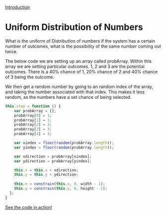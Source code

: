 [Introduction](../)
# Uniform Distribution of Numbers
What is the uniform of Distribution of numbers if the system has a certain number of outcomes, what is the possibility of the same number coming out twice.

The below code we are setting up an array called probArray. Within this array we are setting particular outcomes. 1, 2 and 3 are the potential outcomes. There is a 40% chance of 1, 20% chance of 2 and 40% chance of 3 being the outcome.

We then get a random number by going to an random index of the array, and taking the number associated with that index. This makes it less random, as the numbers have a set chance of being selected.

```js
this.step = function () {
    var probArray = [];
    probArray[0] = 1;
    probArray[1] = 1;
    probArray[2] = 2;
    probArray[3] = 3;
    probArray[4] = 3;

    var xindex = floor(random(probArray.length));
    var yindex = floor(random(probArray.length));

    var xdirection = probArray[xindex];
    var ydirection = probArray[yindex];

    this.x = this.x + xdirection;
    this.y = this.y + ydirection;
    
    this.x = constrain(this.x, 0, width - 1);
    this.y = constrain(this.y, 0, height - 1);
  };
}
```

[See the code in action!](sketch.html)
